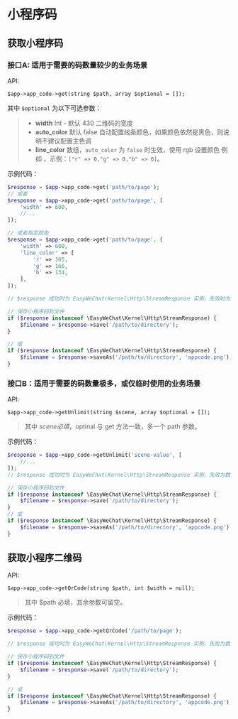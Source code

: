 # 小程序码

## 获取小程序码

### 接口A: 适用于需要的码数量较少的业务场景

API:

```
$app->app_code->get(string $path, array $optional = []);
```

其中 `$optional` 为以下可选参数：

>  - **width** Int - 默认 430 二维码的宽度
>  - **auto_color**  默认 false  自动配置线条颜色，如果颜色依然是黑色，则说明不建议配置主色调
>  - **line_color**  数组，`auto_color` 为 `false` 时生效，使用 rgb 设置颜色 例如 ，示例：`["r" => 0,"g" => 0,"b" => 0]`。

示例代码：

```php
$response = $app->app_code->get('path/to/page');
// 或者
$response = $app->app_code->get('path/to/page', [
    'width' => 600,
    //...
]);

// 或者指定颜色
$response = $app->app_code->get('path/to/page', [
    'width' => 600,
    'line_color' => [
        'r' => 105,
        'g' => 166,
        'b' => 134,
    ],
]);

// $response 成功时为 EasyWeChat\Kernel\Http\StreamResponse 实例，失败时为数组或者你指定的 API 返回格式

// 保存小程序码到文件
if ($response instanceof \EasyWeChat\Kernel\Http\StreamResponse) {
    $filename = $response->save('/path/to/directory');
}

// 或
if ($response instanceof \EasyWeChat\Kernel\Http\StreamResponse) {
    $filename = $response->saveAs('/path/to/directory', 'appcode.png');
}
```

### 接口B：适用于需要的码数量极多，或仅临时使用的业务场景

API:

```
$app->app_code->getUnlimit(string $scene, array $optional = []);
```

> 其中 $scene 必填，$optinal 与 get 方法一致，多一个 path 参数。

示例代码：

```php
$response = $app->app_code->getUnlimit('scene-value', [
    //...
]);
// $response 成功时为 EasyWeChat\Kernel\Http\StreamResponse 实例，失败为数组或你指定的 API 返回类型

// 保存小程序码到文件
if ($response instanceof \EasyWeChat\Kernel\Http\StreamResponse) {
    $filename = $response->save('/path/to/directory');
}
// 或
if ($response instanceof \EasyWeChat\Kernel\Http\StreamResponse) {
    $filename = $response->saveAs('/path/to/directory', 'appcode.png');
}
```

## 获取小程序二维码

API:

```
$app->app_code->getQrCode(string $path, int $width = null);
```

> 其中 $path 必填，其余参数可留空。

示例代码：

```php
$response = $app->app_code->getQrCode('/path/to/page');

// $response 成功时为 EasyWeChat\Kernel\Http\StreamResponse 实例，失败为数组或你指定的 API 返回类型

// 保存小程序码到文件
if ($response instanceof \EasyWeChat\Kernel\Http\StreamResponse) {
    $filename = $response->save('/path/to/directory');
}

// 或
if ($response instanceof \EasyWeChat\Kernel\Http\StreamResponse) {
    $filename = $response->saveAs('/path/to/directory', 'appcode.png');
}
```

##
